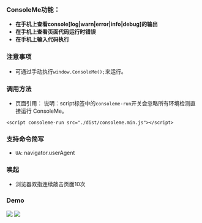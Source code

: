 ### ConsoleMe功能：
- **在手机上查看console[log|warn|error|info|debug]的输出**
- **在手机上查看页面代码运行时错误**
- **在手机上输入代码执行**

### 注意事项
- 可通过手动执行`window.ConsoleMe();`来运行。

### 调用方法
- 页面引用：
  说明：script标签中的`consoleme-run`开关会忽略所有环境检测直接运行 ConsoleMe。
```
<script consoleme-run src="./dist/consoleme.min.js"></script>
```

### 支持命令简写
- `UA`: navigator.userAgent

### 唤起
- 浏览器双指连续敲击页面10次

### Demo
![](https://gw.alipayobjects.com/zos/rmsportal/sxgDDCQjfMgKLJTrIOVF.png)
![](https://gw.alipayobjects.com/zos/rmsportal/fsOHQjhMMshpTdRvaJoe.gif)
